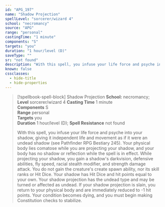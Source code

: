 ```yaml
---
id: "APG_197"
name: "Shadow Projection"
spellLevel: "sorcerer/wizard 4"
school: "necromancy"
source: "APG"
range: "personal"
castingTime: "1 minute"
components: "S"
targets: "you"
duration: "1 hour/level (D)"
saveType: ""
sr: "not found"
description: "With this spell, you infuse your life force and psyche into your shadow, giving it independent life and movement as if it were an undead shadow (see Pathfinder RPG Bestiary 245). Your physical body lies comatose while you are projecting your shadow, and your body has no shadow or reflection while the spell is in effect.  While projecting your shadow, you gain a shadow's darkvision, defensive abilities, fly speed, racial stealth modifier, and strength damage attack. You do not gain the creature's create spawn ability, nor its skill ranks or Hit Dice.  Your shadow has Hit Dice and hit points equal to your own.  Your shadow projection has the undead type and may be turned or affected as undead.  If your shadow projection is slain, you return to your physical body and are immediately reduced to -1 hit points.  Your condition becomes dying, and you must begin making Constitution checks to stabilize."
known: false
cssclasses:
  - hide-title
  - hide-properties
---
```


> [!spellbook-spell-block] Shadow Projection
> **School:** necromancy; **Level** sorcerer/wizard 4
> **Casting Time** 1 minute  
> **Components** S  
> **Range** personal  
> **Targets** you  
> **Duration** 1 hour/level (D); **Spell Resistance** not found
> 
> With this spell, you infuse your life force and psyche into your shadow, giving it independent life and movement as if it were an undead shadow (see Pathfinder RPG Bestiary 245). Your physical body lies comatose while you are projecting your shadow, and your body has no shadow or reflection while the spell is in effect.  While projecting your shadow, you gain a shadow's darkvision, defensive abilities, fly speed, racial stealth modifier, and strength damage attack. You do not gain the creature's create spawn ability, nor its skill ranks or Hit Dice.  Your shadow has Hit Dice and hit points equal to your own.  Your shadow projection has the undead type and may be turned or affected as undead.  If your shadow projection is slain, you return to your physical body and are immediately reduced to -1 hit points.  Your condition becomes dying, and you must begin making Constitution checks to stabilize.